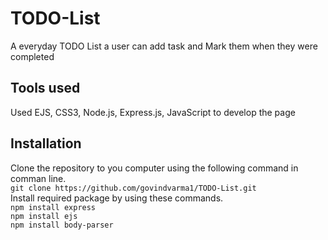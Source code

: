 # TODO-List
A everyday TODO List a user can add task and Mark them when they were completed
## Tools used
Used EJS, CSS3, Node.js, Express.js, JavaScript to develop the page
## Installation
Clone the repository to you computer using the following command in comman line. <br>
`git clone https://github.com/govindvarma1/TODO-List.git`<br>
Install required package by using these commands. <br>
`npm install express` <br>
`npm install ejs` <br>
`npm install body-parser` <br>
